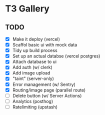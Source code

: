 # T3 Gallery

## TODO

- [x] Make it deploy (vercel)
- [x] Scaffol basic ui with mock data
- [x] Tidy up build process
- [x] Set up an actual databse (vercel postgres)
- [x] Attach database to ui
- [x] Add auth (w/ clerk)
- [x] Add image upload
- [x] "taint" (server-only)
- [x] Error management (w/ Sentry)
- [x] Routing/image page (parallel route)
- [ ] Delete button (w/ Server Actions)
- [ ] Analytics (posthog)
- [ ] Ratelimiting (upstash)